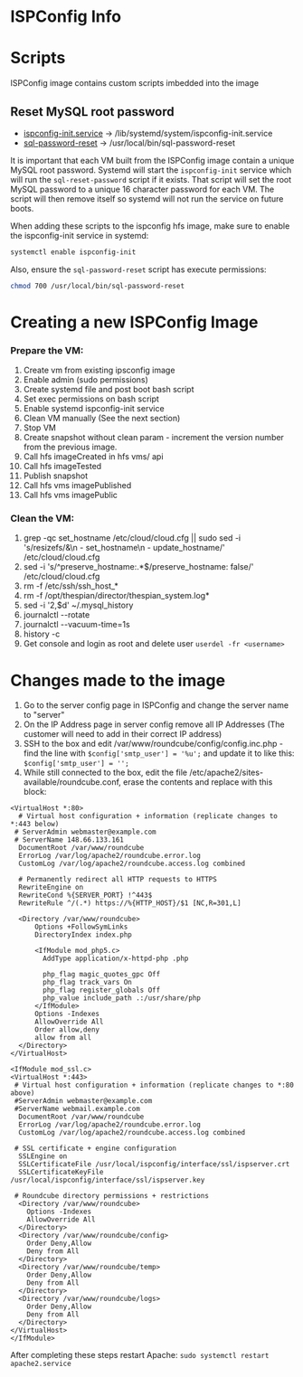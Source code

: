 ISPConfig Info
=======

# Scripts
ISPConfig image contains custom scripts imbedded into the image

## Reset MySQL root password
- [ispconfig-init.service](ispconfig-init.service) -> /lib/systemd/system/ispconfig-init.service  
- [sql-password-reset](sql-password-reset) -> /usr/local/bin/sql-password-reset  

It is important that each VM built from the ISPConfig image contain a unique
MySQL root password.  Systemd will start the `ispconfig-init` service which will
run the `sql-reset-password` script if it exists.  That script will set the root
MySQL password to a unique 16 character password for each VM.  The script will
then remove itself so systemd will not run the service on future boots.

When adding these scripts to the ispconfig hfs image, make sure to enable the ispconfig-init service in systemd:
```bash
systemctl enable ispconfig-init
```
Also, ensure the `sql-password-reset` script has execute permissions:
```bash
chmod 700 /usr/local/bin/sql-password-reset
```

# Creating a new ISPConfig Image
### Prepare the VM:
1. Create vm from existing ipsconfig image
1. Enable admin (sudo permissions)
1. Create systemd file and post boot bash script
1. Set exec permissions on bash script
1. Enable systemd ispconfig-init service
1. Clean VM manually (See the next section)
1. Stop VM
1. Create snapshot without clean param - increment the version number from the previous image.
1. Call hfs imageCreated in hfs vms/ api
1. Call hfs imageTested
1. Publish snapshot
1. Call hfs vms imagePublished
1. Call hfs vms imagePublic

### Clean the VM:
1. grep -qc set_hostname /etc/cloud/cloud.cfg || sudo sed -i 's/resizefs/&\n - set_hostname\n - update_hostname/' /etc/cloud/cloud.cfg
1. sed -i 's/^preserve_hostname:.*$/preserve_hostname: false/' /etc/cloud/cloud.cfg
1. rm -f /etc/ssh/ssh_host_*
1. rm -f /opt/thespian/director/thespian_system.log*
1. sed -i '2,$d' ~/.mysql_history
1. journalctl --rotate
1. journalctl --vacuum-time=1s
1. history -c
1. Get console and login as root and delete user
```userdel -fr <username>```


# Changes made to the image
1. Go to the server config page in ISPConfig and change the server name to "server"
1. On the IP Address page in server config remove all IP Addresses (The customer will need to add in their correct IP address)
1. SSH to the box and edit /var/www/roundcube/config/config.inc.php - find the line with ```$config['smtp_user'] = '%u';``` and update it to like this:
```$config['smtp_user'] = '';```
1. While still connected to the box, edit the file /etc/apache2/sites-available/roundcube.conf, erase the contents and replace with this block:

```
<VirtualHost *:80>
  # Virtual host configuration + information (replicate changes to *:443 below)
 # ServerAdmin webmaster@example.com
 # ServerName 148.66.133.161
  DocumentRoot /var/www/roundcube
  ErrorLog /var/log/apache2/roundcube.error.log
  CustomLog /var/log/apache2/roundcube.access.log combined

  # Permanently redirect all HTTP requests to HTTPS
  RewriteEngine on
  RewriteCond %{SERVER_PORT} !^443$
  RewriteRule ^/(.*) https://%{HTTP_HOST}/$1 [NC,R=301,L]

  <Directory /var/www/roundcube>
      Options +FollowSymLinks
      DirectoryIndex index.php

      <IfModule mod_php5.c>
        AddType application/x-httpd-php .php

        php_flag magic_quotes_gpc Off
        php_flag track_vars On
        php_flag register_globals Off
        php_value include_path .:/usr/share/php
      </IfModule>
      Options -Indexes
      AllowOverride All
      Order allow,deny
      allow from all
  </Directory>
</VirtualHost>

<IfModule mod_ssl.c>
<VirtualHost *:443>
 # Virtual host configuration + information (replicate changes to *:80 above)
 #ServerAdmin webmaster@example.com
 #ServerName webmail.example.com
  DocumentRoot /var/www/roundcube
  ErrorLog /var/log/apache2/roundcube.error.log
  CustomLog /var/log/apache2/roundcube.access.log combined

 # SSL certificate + engine configuration
  SSLEngine on
  SSLCertificateFile /usr/local/ispconfig/interface/ssl/ispserver.crt
  SSLCertificateKeyFile /usr/local/ispconfig/interface/ssl/ispserver.key

 # Roundcube directory permissions + restrictions
  <Directory /var/www/roundcube>
    Options -Indexes
    AllowOverride All
  </Directory>
  <Directory /var/www/roundcube/config>
    Order Deny,Allow
    Deny from All
  </Directory>
  <Directory /var/www/roundcube/temp>
    Order Deny,Allow
    Deny from All
  </Directory>
  <Directory /var/www/roundcube/logs>
    Order Deny,Allow
    Deny from All
  </Directory>
</VirtualHost>
</IfModule>
```  
After completing these steps restart Apache: ```sudo systemctl restart apache2.service```
